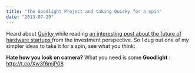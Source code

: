 ```yaml
---
title: "The Goodlight Project and taking Quirky for a spin"
date: "2013-07-29"
---
```


<div class="content">
<p>Heard about <a href="http://www.quirky.com" target="_blank"> Quirky </a> while reading <a href="http://www.trueventures.com/2013/07/27/the-hardware-revolution-is-upon-us-
and-why-it-matters/" target="_blank"> an interesting
post about the future of hardware startups
</a> from the investment perspective. So I dug out one of my
simpler ideas to take it for a spin, see what you think:</p>
<p><strong>Hate how you look on camera?</strong> What you need is some <strong>Goodlight</strong> : <a href="http://t.co/Xw3f6mjP08" target="_blank">
http://t.co/Xw3f6mjP08 </a></p>
</div>
